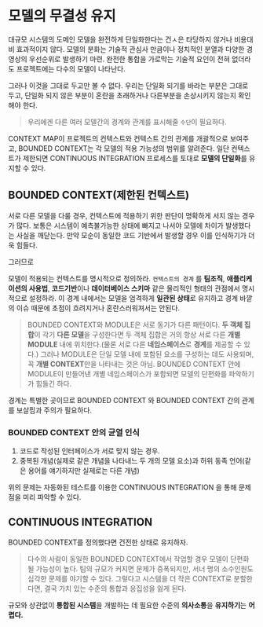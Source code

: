 # 모델의 무결성 유지

대규모 시스템의 도메인 모델을 완전하게 단일화한다는 건ㅅ은 타당하지 않거나 비용대비 효과적이지 않다. 모델의 분화는 기술적 관심사 만큼이나 정치적인 분열과 다양한 경영상의 우선순위로 발생하기 마련. 완전한 통합을 가로막는 기술적 요인이 전혀 없더라도 프로젝트에는 다수의 모델이 나타난다.

그러나 이것을 그대로 두고만 볼 수 없다. 우리는 단일화 되기를 바라는 부분은 그대로 두고, 단일화 되지 않은 부분이 혼란을 초래하거나 다른부분을 손상시키지 않는지 확인해야 한다. 

> 우리에겐 다른 여러 모델간의 경계와 관계를 표시해줄 `수단`이 필요하다.

CONTEXT MAP이 프로젝트의 컨텍스트와 컨텍스트 간의 관계를 개괄적으로 보여주고, BOUNDED CONTEXT는 각 모델의 적용 가능성의 범위를 알려준다. 일단 컨텍스트가 제한되면 CONTINUOUS INTEGRATION 프로세스를 토대로 **모델의 단일화**를 유지할 수 있다.

## BOUNDED CONTEXT(제한된 컨텍스트)
서로 다른 모델을 다룰 경우, 컨텍스트에 적용하기 위한 판단이 명확하게 서지 않는 경우가 많다. 보통은 시스템이 예측불가능한 상태에 빠지고 나서야 모델에 차이가 발생했다는 사실을 깨닫는다. 만약 모순이 동일한 코드 기반에서 발생할 경우 이를 인식하기가 더욱 힘들다.

그러므로

모델이 적용되는 컨텍스트를 명시적으로 정의하라. `컨텍스트의 경계` 를 **팀조직**, **애플리케이션의 사용법**, **코드기반**이나 **데이터베이스 스키마** 같은 물리적인 형태의 관점에서 명시적으로 설정하라. 이 경계 내에서는 모델을 엄격하게 **일관된 상태**로 유지하고 경계 바깥의 이슈 때문에 초점이 흐려지거나 혼란스러워져서는 안된다.


> BOUNDED CONTEXT와 MODULE은 서로 동기가 다른 패턴이다. 
**두 객체 집합**이 각기 **다른 모델**을 구성한다면 두 객체 집합은 거의 항상 서로 다른 **개별 MODULE** 내에 위치한다.(물론 서로 다른 **네임스페이스**로 **경계**를 제공할 수 있다.) 그러나 MODULE은 단일 모델 내에 포함된 요소를 구성하는 데도 사용되며, 꼭 **개별 CONTEXT**만을 나타내는 것은 아님. BOUNDED CONTEXT 안에 MODULE이 만들어낸 개별 네임스페이스가 포함되면 모델의 단편화를 파악하기가 힘들긴 하다.

경계는 특별한 곳이므로 BOUNDED CONTEXT 와 BOUNDED CONTEXT 간의 관계를 보살핌과 주의가 필요하다. 

### BOUNDED CONTEXT 안의 균열 인식

1. 코드로 작성된 인터페이스가 서로 맞지 않는 경우.
2. 중복된 개념(실제로 같은 개념을 나타내느 두 개의 모델 요소)과 허위 동족 언어(같은 용어를 얘기하지만 실제로는 다른 개념)

위의 문제는 자동화된 테스트를 이용한 CONTINUOUS INTEGRATION 을 통해 문제점을 미리 파악할 수 있다.

## CONTINUOUS INTEGRATION

BOUNDED CONTEXT를 정의했다면 건전한 상태로 유지하자.

> 다수의 사람이 동일한 BOUNDED CONTEXT에서 작업할 경우 모델이 단편화 될 가능성이 높다. 팀의 규모가 커지면 문제가 증폭되지만, 서너 명의 소수인원도 심각한 문제를 야기할 수 있다. 그렇다고 시스템을 더 작은 CONTEXT로 분할한다면, 결국 가치 있는 수준의 통합과 응집성을 잃게 된다.

규모와 상관없이 **통합된 시스템**을 개발하는 데 필요한 수준의 **의사소통**을 **유지하기**는 **어렵다.**